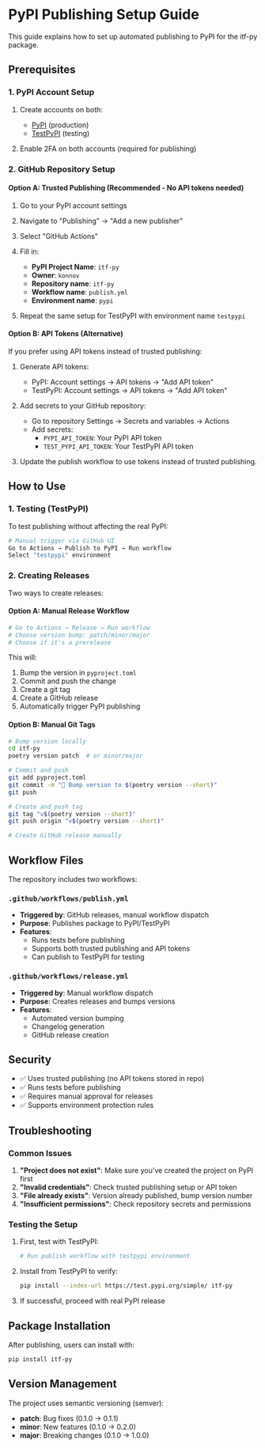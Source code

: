 # PyPI Publishing Setup Guide

This guide explains how to set up automated publishing to PyPI for the itf-py package.

## Prerequisites

### 1. PyPI Account Setup

1. Create accounts on both:
   - [PyPI](https://pypi.org/account/register/) (production)
   - [TestPyPI](https://test.pypi.org/account/register/) (testing)

2. Enable 2FA on both accounts (required for publishing)

### 2. GitHub Repository Setup

#### Option A: Trusted Publishing (Recommended - No API tokens needed)

1. Go to your PyPI account settings
2. Navigate to "Publishing" → "Add a new publisher"
3. Select "GitHub Actions"
4. Fill in:
   - **PyPI Project Name**: `itf-py`
   - **Owner**: `konnov` 
   - **Repository name**: `itf-py`
   - **Workflow name**: `publish.yml`
   - **Environment name**: `pypi`

5. Repeat the same setup for TestPyPI with environment name `testpypi`

#### Option B: API Tokens (Alternative)

If you prefer using API tokens instead of trusted publishing:

1. Generate API tokens:
   - PyPI: Account settings → API tokens → "Add API token"
   - TestPyPI: Account settings → API tokens → "Add API token"

2. Add secrets to your GitHub repository:
   - Go to repository Settings → Secrets and variables → Actions
   - Add secrets:
     - `PYPI_API_TOKEN`: Your PyPI API token
     - `TEST_PYPI_API_TOKEN`: Your TestPyPI API token

3. Update the publish workflow to use tokens instead of trusted publishing.

## How to Use

### 1. Testing (TestPyPI)

To test publishing without affecting the real PyPI:

```bash
# Manual trigger via GitHub UI
Go to Actions → Publish to PyPI → Run workflow
Select "testpypi" environment
```

### 2. Creating Releases

Two ways to create releases:

#### Option A: Manual Release Workflow

```bash
# Go to Actions → Release → Run workflow
# Choose version bump: patch/minor/major
# Choose if it's a prerelease
```

This will:
1. Bump the version in `pyproject.toml`
2. Commit and push the change
3. Create a git tag
4. Create a GitHub release
5. Automatically trigger PyPI publishing

#### Option B: Manual Git Tags

```bash
# Bump version locally
cd itf-py
poetry version patch  # or minor/major

# Commit and push
git add pyproject.toml
git commit -m "🔖 Bump version to $(poetry version --short)"
git push

# Create and push tag
git tag "v$(poetry version --short)"
git push origin "v$(poetry version --short)"

# Create GitHub release manually
```

## Workflow Files

The repository includes two workflows:

### `.github/workflows/publish.yml`
- **Triggered by**: GitHub releases, manual workflow dispatch
- **Purpose**: Publishes package to PyPI/TestPyPI
- **Features**: 
  - Runs tests before publishing
  - Supports both trusted publishing and API tokens
  - Can publish to TestPyPI for testing

### `.github/workflows/release.yml`
- **Triggered by**: Manual workflow dispatch
- **Purpose**: Creates releases and bumps versions
- **Features**:
  - Automated version bumping
  - Changelog generation
  - GitHub release creation

## Security

- ✅ Uses trusted publishing (no API tokens stored in repo)
- ✅ Runs tests before publishing
- ✅ Requires manual approval for releases
- ✅ Supports environment protection rules

## Troubleshooting

### Common Issues

1. **"Project does not exist"**: Make sure you've created the project on PyPI first
2. **"Invalid credentials"**: Check trusted publishing setup or API token
3. **"File already exists"**: Version already published, bump version number
4. **"Insufficient permissions"**: Check repository secrets and permissions

### Testing the Setup

1. First, test with TestPyPI:
   ```bash
   # Run publish workflow with testpypi environment
   ```

2. Install from TestPyPI to verify:
   ```bash
   pip install --index-url https://test.pypi.org/simple/ itf-py
   ```

3. If successful, proceed with real PyPI release

## Package Installation

After publishing, users can install with:

```bash
pip install itf-py
```

## Version Management

The project uses semantic versioning (semver):
- **patch**: Bug fixes (0.1.0 → 0.1.1)
- **minor**: New features (0.1.0 → 0.2.0)  
- **major**: Breaking changes (0.1.0 → 1.0.0)

